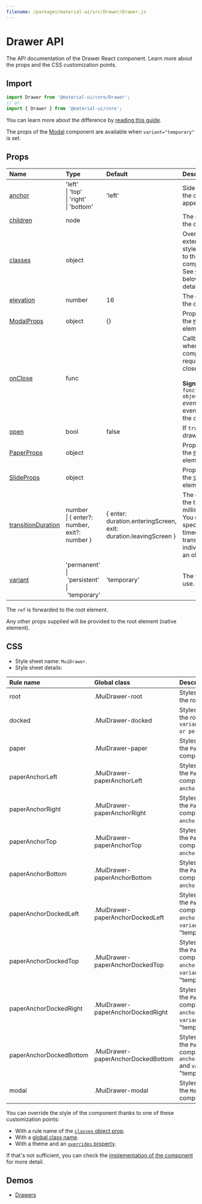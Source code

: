 ```yaml
---
filename: /packages/material-ui/src/Drawer/Drawer.js
---
```


<!--- This documentation is automatically generated, do not try to edit it. -->

# Drawer API

<p class="description">The API documentation of the Drawer React component. Learn more about the props and the CSS customization points.</p>

## Import

```js
import Drawer from '@material-ui/core/Drawer';
// or
import { Drawer } from '@material-ui/core';
```

You can learn more about the difference by [reading this guide](/guides/minimizing-bundle-size/).

The props of the [Modal](/api/modal/) component are available
when `variant="temporary"` is set.

## Props

| Name | Type | Default | Description |
|:-----|:-----|:--------|:------------|
| <a class="anchor-link" id="props--anchor"></a><a href="#props--anchor" class="prop-name">anchor</a> | <span class="prop-type">'left'<br>&#124;&nbsp;'top'<br>&#124;&nbsp;'right'<br>&#124;&nbsp;'bottom'</span> | <span class="prop-default">'left'</span> | Side from which the drawer will appear. |
| <a class="anchor-link" id="props--children"></a><a href="#props--children" class="prop-name">children</a> | <span class="prop-type">node</span> |  | The contents of the drawer. |
| <a class="anchor-link" id="props--classes"></a><a href="#props--classes" class="prop-name">classes</a> | <span class="prop-type">object</span> |  | Override or extend the styles applied to the component. See [CSS API](#css) below for more details. |
| <a class="anchor-link" id="props--elevation"></a><a href="#props--elevation" class="prop-name">elevation</a> | <span class="prop-type">number</span> | <span class="prop-default">16</span> | The elevation of the drawer. |
| <a class="anchor-link" id="props--ModalProps"></a><a href="#props--ModalProps" class="prop-name">ModalProps</a> | <span class="prop-type">object</span> | <span class="prop-default">{}</span> | Props applied to the [`Modal`](/api/modal/) element. |
| <a class="anchor-link" id="props--onClose"></a><a href="#props--onClose" class="prop-name">onClose</a> | <span class="prop-type">func</span> |  | Callback fired when the component requests to be closed.<br><br>**Signature:**<br>`function(event: object) => void`<br>*event:* The event source of the callback. |
| <a class="anchor-link" id="props--open"></a><a href="#props--open" class="prop-name">open</a> | <span class="prop-type">bool</span> | <span class="prop-default">false</span> | If `true`, the drawer is open. |
| <a class="anchor-link" id="props--PaperProps"></a><a href="#props--PaperProps" class="prop-name">PaperProps</a> | <span class="prop-type">object</span> |  | Props applied to the [`Paper`](/api/paper/) element. |
| <a class="anchor-link" id="props--SlideProps"></a><a href="#props--SlideProps" class="prop-name">SlideProps</a> | <span class="prop-type">object</span> |  | Props applied to the [`Slide`](/api/slide/) element. |
| <a class="anchor-link" id="props--transitionDuration"></a><a href="#props--transitionDuration" class="prop-name">transitionDuration</a> | <span class="prop-type">number<br>&#124;&nbsp;{ enter?: number, exit?: number }</span> | <span class="prop-default">{ enter: duration.enteringScreen, exit: duration.leavingScreen }</span> | The duration for the transition, in milliseconds. You may specify a single timeout for all transitions, or individually with an object. |
| <a class="anchor-link" id="props--variant"></a><a href="#props--variant" class="prop-name">variant</a> | <span class="prop-type">'permanent'<br>&#124;&nbsp;'persistent'<br>&#124;&nbsp;'temporary'</span> | <span class="prop-default">'temporary'</span> | The variant to use. |

The `ref` is forwarded to the root element.

Any other props supplied will be provided to the root element (native element).

## CSS

- Style sheet name: `MuiDrawer`.
- Style sheet details:

| Rule name | Global class | Description |
|:-----|:-------------|:------------|
| <span class="prop-name">root</span> | <span class="prop-name">.MuiDrawer-root</span> | Styles applied to the root element.
| <span class="prop-name">docked</span> | <span class="prop-name">.MuiDrawer-docked</span> | Styles applied to the root element if `variant="permanent or persistent"`.
| <span class="prop-name">paper</span> | <span class="prop-name">.MuiDrawer-paper</span> | Styles applied to the `Paper` component.
| <span class="prop-name">paperAnchorLeft</span> | <span class="prop-name">.MuiDrawer-paperAnchorLeft</span> | Styles applied to the `Paper` component if `anchor="left"`.
| <span class="prop-name">paperAnchorRight</span> | <span class="prop-name">.MuiDrawer-paperAnchorRight</span> | Styles applied to the `Paper` component if `anchor="right"`.
| <span class="prop-name">paperAnchorTop</span> | <span class="prop-name">.MuiDrawer-paperAnchorTop</span> | Styles applied to the `Paper` component if `anchor="top"`.
| <span class="prop-name">paperAnchorBottom</span> | <span class="prop-name">.MuiDrawer-paperAnchorBottom</span> | Styles applied to the `Paper` component if `anchor="bottom"`.
| <span class="prop-name">paperAnchorDockedLeft</span> | <span class="prop-name">.MuiDrawer-paperAnchorDockedLeft</span> | Styles applied to the `Paper` component if `anchor="left"` and `variant` is not "temporary".
| <span class="prop-name">paperAnchorDockedTop</span> | <span class="prop-name">.MuiDrawer-paperAnchorDockedTop</span> | Styles applied to the `Paper` component if `anchor="top"` and `variant` is not "temporary".
| <span class="prop-name">paperAnchorDockedRight</span> | <span class="prop-name">.MuiDrawer-paperAnchorDockedRight</span> | Styles applied to the `Paper` component if `anchor="right"` and `variant` is not "temporary".
| <span class="prop-name">paperAnchorDockedBottom</span> | <span class="prop-name">.MuiDrawer-paperAnchorDockedBottom</span> | Styles applied to the `Paper` component if `anchor="bottom"` and `variant` is not "temporary".
| <span class="prop-name">modal</span> | <span class="prop-name">.MuiDrawer-modal</span> | Styles applied to the `Modal` component.

You can override the style of the component thanks to one of these customization points:

- With a rule name of the [`classes` object prop](/customization/components/#overriding-styles-with-classes).
- With a [global class name](/customization/components/#overriding-styles-with-global-class-names).
- With a theme and an [`overrides` property](/customization/globals/#css).

If that's not sufficient, you can check the [implementation of the component](https://github.com/mui-org/material-ui/blob/master/packages/material-ui/src/Drawer/Drawer.js) for more detail.

## Demos

- [Drawers](/components/drawers/)

